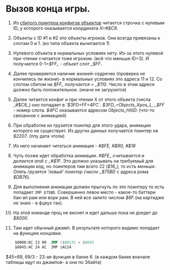 # Вызов конца игры.

1) Из [сбитого поинтера конфигов объектов](LevelEnd) читается строчка с нулевым ID, у которого оказывается координата _X=#$C8_.

2) Объекты с ID #1 и #2 это объекты игроков. Они всегда привязаны к слотам 0 и 1. (из типа объекта вычитается 1)

3) Нулевого объекта в нормальных условиях нету. Из-за этого нулевой при чтении считается тоже игроком. (всё что меньше ID=3). И получается 0-1=_$FF_ - объект слот _$FF_.

4) Далее проверяется наличие жизней-седречек (проверка не кончились ли жизни)- в нормальных условиях это адреса 11 и 12. Со слотом сбитом на _$FF_ получается = _$110_. Число в этом адресе должно быть положительное. (иначе не загрузится)

5) Далее читается конфиг и при чтении X от этого объекта (числа _#$C8_) оно попадает в `$3FD+$FF=$4FC`. _$3FD_=Objects_Xpos_L, _$FF_ - номер слота. _$4FС_ оказывается адресом _Objects_HitID_: (что-то связанное с анимацией)

6) При обработке их грузится поинтер для этого удара, анимации которого не существует. Из других данных получается поинтер на _$2207_.  (ппу дата чтоли)

7) Из него начинает читаться анимация - _#$FE, #$90, #$18_

8) Чуть позже идет обработка анимации. _#$FE_ считывается и делается andi с _#$1F_. Это должно указывать на требуемый для
анимации код, но поинтеров там всего 22 (_$16_), то есть меньше. Опять грузится 'левый' поинтер (число _$75BD_ с адреса рома _$DB76_).

9) Для выполнения анимации должен прыгнуть по это поинтеру то есть попадает `JMP $75BD`.
Совершенно левое место - какое-то баттери бак-ап рам или ворк рам. В ней все залито числом _$6F_.(на картидже не знаю - в фцеух так).

10) На этой команде проц не виснет и едет дальше пока не доедет до _$8000_.

11) Там идет обычный джамп. В результате которого видимо попадает на функцию концовки.
```asm
    $8000:6C 13 00  JMP ($0013) = $8045                                            A:06 X:45 Y:06 S:FA 
    $8045:4C 24 AC  JMP $AC24       
```
$45=69, 69/3 - 23-ая функция в банке 6. (в каждом банке вначале таблицы идут из джампов- а они по 3байта) 
